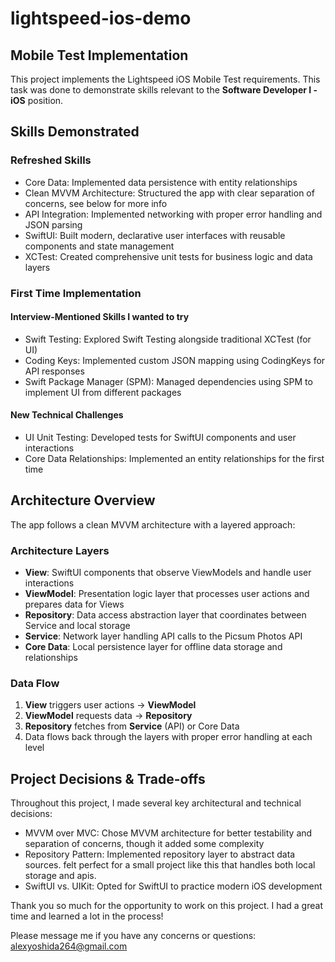 # lightspeed-ios-demo

## Mobile Test Implementation
This project implements the Lightspeed iOS Mobile Test requirements. This task was done to demonstrate skills relevant to the **Software Developer I - iOS** position.

## Skills Demonstrated

### Refreshed Skills
- Core Data: Implemented data persistence with entity relationships
- Clean MVVM Architecture: Structured the app with clear separation of concerns, see below for more info
- API Integration: Implemented networking with proper error handling and JSON parsing
- SwiftUI: Built modern, declarative user interfaces with reusable components and state management
- XCTest: Created comprehensive unit tests for business logic and data layers

### First Time Implementation
#### Interview-Mentioned Skills I wanted to try
- Swift Testing: Explored Swift Testing alongside traditional XCTest (for UI)
- Coding Keys: Implemented custom JSON mapping using CodingKeys for API responses
- Swift Package Manager (SPM): Managed dependencies using SPM to implement UI from different packages

#### New Technical Challenges
- UI Unit Testing: Developed tests for SwiftUI components and user interactions
- Core Data Relationships: Implemented an entity relationships for the first time

## Architecture Overview

The app follows a clean MVVM architecture with a layered approach:

### Architecture Layers
- **View**: SwiftUI components that observe ViewModels and handle user interactions
- **ViewModel**: Presentation logic layer that processes user actions and prepares data for Views
- **Repository**: Data access abstraction layer that coordinates between Service and local storage
- **Service**: Network layer handling API calls to the Picsum Photos API
- **Core Data**: Local persistence layer for offline data storage and relationships

### Data Flow
1. **View** triggers user actions → **ViewModel**
2. **ViewModel** requests data → **Repository** 
3. **Repository** fetches from **Service** (API) or Core Data
4. Data flows back through the layers with proper error handling at each level

## Project Decisions & Trade-offs

Throughout this project, I made several key architectural and technical decisions:

- MVVM over MVC: Chose MVVM architecture for better testability and separation of concerns, though it added some complexity
- Repository Pattern: Implemented repository layer to abstract data sources. felt perfect for a small project like this that handles both local storage and apis.
- SwiftUI vs. UIKit: Opted for SwiftUI to practice modern iOS development

Thank you so much for the opportunity to work on this project. I had a great time and learned a lot in the process!

Please message me if you have any concerns or questions:
alexyoshida264@gmail.com
